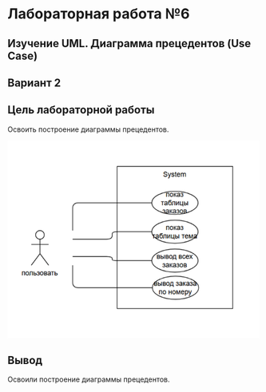 
# Лабораторная работа №6 #

## Изучение UML. Диаграмма прецедентов (Use Case)
## Вариант 2 ##

## Цель лабораторной работы ##

Освоить построение диаграммы прецедентов.

![img_1](images/img1.png)

## Вывод ##

Освоили построение диаграммы прецедентов.